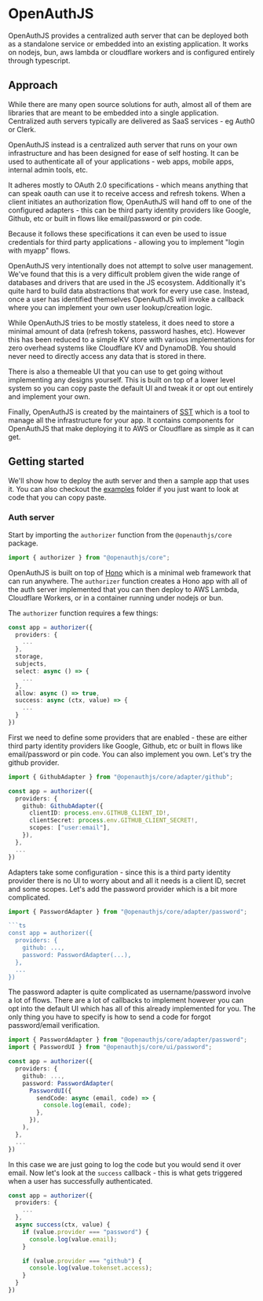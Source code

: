 # OpenAuthJS

OpenAuthJS provides a centralized auth server that can be deployed both as a standalone service or embedded into an existing application. It works on nodejs, bun, aws lambda or cloudflare workers and is configured entirely through typescript.

## Approach

While there are many open source solutions for auth, almost all of them are libraries that are meant to be embedded into a single application. Centralized auth servers typically are delivered as SaaS services - eg Auth0 or Clerk.

OpenAuthJS instead is a centralized auth server that runs on your own infrastructure and has been designed for ease of self hosting. It can be used to authenticate all of your applications - web apps, mobile apps, internal admin tools, etc.

It adheres mostly to OAuth 2.0 specifications - which means anything that can speak oauth can use it to receive access and refresh tokens. When a client initiates an authorization flow, OpenAuthJS will hand off to one of the configured adapters - this can be third party identity providers like Google, Github, etc or built in flows like email/password or pin code.

Because it follows these specifications it can even be used to issue credentials for third party applications - allowing you to implement "login with myapp" flows.

OpenAuthJS very intentionally does not attempt to solve user management. We've found that this is a very difficult problem given the wide range of databases and drivers that are used in the JS ecosystem. Additionally it's quite hard to build data abstractions that work for every use case. Instead, once a user has identified themselves OpenAuthJS will invoke a callback where you can implement your own user lookup/creation logic. 

While OpenAuthJS tries to be mostly stateless, it does need to store a minimal amount of data (refresh tokens, password hashes, etc). However this has been reduced to a simple KV store with various implementations for zero overhead systems like Cloudflare KV and DynamoDB. You should never need to directly access any data that is stored in there.

There is also a themeable UI that you can use to get going without implementing any designs yourself. This is built on top of a lower level system so you can copy paste the default UI and tweak it or opt out entirely and implement your own.

Finally, OpenAuthJS is created by the maintainers of [SST](https://sst.dev) which is a tool to manage all the infrastructure for your app. It contains components for OpenAuthJS that make deploying it to AWS or Cloudflare as simple as it can get.

## Getting started

We'll show how to deploy the auth server and then a sample app that uses it. You can also checkout the [examples](https://github.com/openauthjs/openauthjs/tree/main/packages/examples) folder if you just want to look at code that you can copy paste.

### Auth server

Start by importing the `authorizer` function from the `@openauthjs/core` package.

```ts
import { authorizer } from "@openauthjs/core";
```

OpenAuthJS is built on top of [Hono](https://github.com/honojs/hono) which is a minimal web framework that can run anywhere. The `authorizer` function creates a Hono app with all of the auth server implemented that you can then deploy to AWS Lambda, Cloudflare Workers, or in a container running under nodejs or bun.

The `authorizer` function requires a few things:

```ts
const app = authorizer({
  providers: {
    ...
  },
  storage,
  subjects,
  select: async () => {
    ...
  },
  allow: async () => true,
  success: async (ctx, value) => {
    ...
  }
})
```

First we need to define some providers that are enabled - these are either third party identity providers like Google, Github, etc or built in flows like email/password or pin code. You can also implement you own. Let's try the github provider.

```ts
import { GithubAdapter } from "@openauthjs/core/adapter/github";

const app = authorizer({
  providers: {
    github: GithubAdapter({
      clientID: process.env.GITHUB_CLIENT_ID!,
      clientSecret: process.env.GITHUB_CLIENT_SECRET!,
      scopes: ["user:email"],
    }),
  },
  ...
})
```

Adapters take some configuration - since this is a third party identity provider there is no UI to worry about and all it needs is a client ID, secret and some scopes. Let's add the password provider which is a bit more complicated.

```ts
import { PasswordAdapter } from "@openauthjs/core/adapter/password";

```ts
const app = authorizer({
  providers: {
    github: ...,
    password: PasswordAdapter(...),
  },
  ...
})
```

The password adapter is quite complicated as username/password involve a lot of flows. There are a lot of callbacks to implement however you can opt into the default UI which has all of this already implemented for you. The only thing you have to specify is how to send a code for forgot password/email verification.

```ts
import { PasswordAdapter } from "@openauthjs/core/adapter/password";
import { PasswordUI } from "@openauthjs/core/ui/password";

const app = authorizer({
  providers: {
    github: ...,
    password: PasswordAdapter(
      PasswordUI({
        sendCode: async (email, code) => {
          console.log(email, code);
        },
      }),
    ),
  },
  ...
})
```

In this case we are just going to log the code but you would send it over email. Now let's look at the `success` callback - this is what gets triggered when a user has successfully authenticated.

```ts
const app = authorizer({
  providers: {
    ...
  },
  async success(ctx, value) {
    if (value.provider === "password") {
      console.log(value.email);
    }

    if (value.provider === "github") {
      console.log(value.tokenset.access);
    }
  }
})
```

